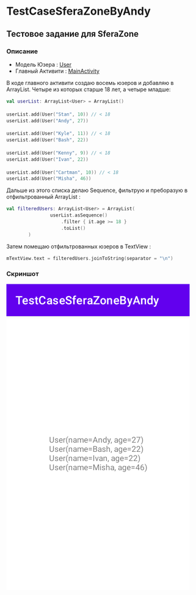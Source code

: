 # TestCaseSferaZoneByAndy

## Тестовое задание для SferaZone

### Описание

- Модель Юзера : [User](https://github.com/andybeardness/TestCaseSferaZoneByAndy/blob/main/app/src/main/java/com/beardness/testcasesferazonebyandy/models/User.kt)
- Главный Активити : [MainActivity](https://github.com/andybeardness/TestCaseSferaZoneByAndy/blob/main/app/src/main/java/com/beardness/testcasesferazonebyandy/ui/MainActivity.kt)

В коде главного активити создаю восемь юзеров и добавляю в ArrayList. Четыре из которых старше 18 лет, а четыре младше:

```kotlin
val userList: ArrayList<User> = ArrayList()

userList.add(User("Stan", 10)) // < 18
userList.add(User("Andy", 27))

userList.add(User("Kyle", 11)) // < 18
userList.add(User("Bash", 22))

userList.add(User("Kenny", 9)) // < 18
userList.add(User("Ivan", 22))

userList.add(User("Cartman", 10)) // < 18
userList.add(User("Misha", 46))
```

Дальше из этого списка делаю Sequence, фильтрую и преборазую в отфильтрованный ArrayList :

```kotlin
val filteredUsers: ArrayList<User> = ArrayList(
                userList.asSequence()
                    .filter { it.age >= 18 }
                    .toList()
        )
```

Затем помещаю отфильтрованных юзеров в TextView :

```kotlin
mTextView.text = filteredUsers.joinToString(separator = "\n")
```

### Скриншот

![Screenshot](https://github.com/andybeardness/TestCaseSferaZoneByAndy/blob/main/screenshots/0.png)